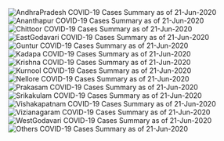 
<img src="https://deepuhub.github.io/COVID-19/GraphsGenerated/21-Jun-2020/Last24Hrs_AndhraPradesh_21-Jun-2020.jpg" alt="AndhraPradesh COVID-19 Cases Summary as of 21-Jun-2020">
 <br>
<img src="https://deepuhub.github.io/COVID-19/GraphsGenerated/21-Jun-2020/Last24Hrs_Ananthapur_21-Jun-2020.jpg" alt="Ananthapur COVID-19 Cases Summary as of 21-Jun-2020">
 <br>
<img src="https://deepuhub.github.io/COVID-19/GraphsGenerated/21-Jun-2020/Last24Hrs_Chittoor_21-Jun-2020.jpg" alt="Chittoor COVID-19 Cases Summary as of 21-Jun-2020">
 <br>
<img src="https://deepuhub.github.io/COVID-19/GraphsGenerated/21-Jun-2020/Last24Hrs_EastGodavari_21-Jun-2020.jpg" alt="EastGodavari COVID-19 Cases Summary as of 21-Jun-2020">
 <br>
<img src="https://deepuhub.github.io/COVID-19/GraphsGenerated/21-Jun-2020/Last24Hrs_Guntur_21-Jun-2020.jpg" alt="Guntur COVID-19 Cases Summary as of 21-Jun-2020">
 <br>
<img src="https://deepuhub.github.io/COVID-19/GraphsGenerated/21-Jun-2020/Last24Hrs_Kadapa_21-Jun-2020.jpg" alt="Kadapa COVID-19 Cases Summary as of 21-Jun-2020">
 <br>
<img src="https://deepuhub.github.io/COVID-19/GraphsGenerated/21-Jun-2020/Last24Hrs_Krishna_21-Jun-2020.jpg" alt="Krishna COVID-19 Cases Summary as of 21-Jun-2020">
 <br>
<img src="https://deepuhub.github.io/COVID-19/GraphsGenerated/21-Jun-2020/Last24Hrs_Kurnool_21-Jun-2020.jpg" alt="Kurnool COVID-19 Cases Summary as of 21-Jun-2020">
 <br>
<img src="https://deepuhub.github.io/COVID-19/GraphsGenerated/21-Jun-2020/Last24Hrs_Nellore_21-Jun-2020.jpg" alt="Nellore COVID-19 Cases Summary as of 21-Jun-2020">
 <br>
<img src="https://deepuhub.github.io/COVID-19/GraphsGenerated/21-Jun-2020/Last24Hrs_Prakasam_21-Jun-2020.jpg" alt="Prakasam COVID-19 Cases Summary as of 21-Jun-2020">
 <br>
<img src="https://deepuhub.github.io/COVID-19/GraphsGenerated/21-Jun-2020/Last24Hrs_Srikakulam_21-Jun-2020.jpg" alt="Srikakulam COVID-19 Cases Summary as of 21-Jun-2020">
 <br>
<img src="https://deepuhub.github.io/COVID-19/GraphsGenerated/21-Jun-2020/Last24Hrs_Vishakapatnam_21-Jun-2020.jpg" alt="Vishakapatnam COVID-19 Cases Summary as of 21-Jun-2020">
 <br>
<img src="https://deepuhub.github.io/COVID-19/GraphsGenerated/21-Jun-2020/Last24Hrs_Vizianagaram_21-Jun-2020.jpg" alt="Vizianagaram COVID-19 Cases Summary as of 21-Jun-2020">
 <br>
<img src="https://deepuhub.github.io/COVID-19/GraphsGenerated/21-Jun-2020/Last24Hrs_WestGodavari_21-Jun-2020.jpg" alt="WestGodavari COVID-19 Cases Summary as of 21-Jun-2020">
 <br>
 <img src="https://deepuhub.github.io/COVID-19/GraphsGenerated/21-Jun-2020/Last24Hrs_Others_21-Jun-2020.jpg" alt="Others COVID-19 Cases Summary as of 21-Jun-2020">
 <br>

